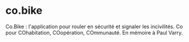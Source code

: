 # co.bike
Co.Bike : l'application pour rouler en sécurité et signaler les incivilités. Co pour COhabitation, COopération, COmmunauté. En mémoire à Paul Varry. 
